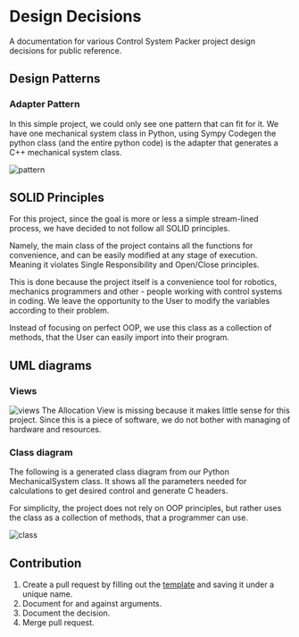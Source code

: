 # Design Decisions

A documentation for various Control System Packer project design decisions for public reference.

## Design Patterns

### 	Adapter Pattern

In this simple project, we could only see one pattern that can fit for it. We have one mechanical system class in Python, using Sympy Codegen the python class (and the entire python code) is the adapter that generates a C++ mechanical system class.

![pattern](https://drive.google.com/uc?export=view&id=1tT0nPSWq07iyYftKuTsJAVE8i_pI782d)

## SOLID Principles
For this project, since the goal is more or less a simple stream-lined process, we have decided to not follow all SOLID principles.

Namely, the main class of the project contains all the functions for convenience, and can be easily modified at any stage of execution.
Meaning it violates Single Responsibility and Open/Close principles.

This is done because the project itself is a convenience tool for robotics, mechanics programmers and other - people working with control systems in coding.
We leave the opportunity to the User to modify the variables according to their problem.

Instead of focusing on perfect OOP, we use this class as a collection of methods, that the User can easily import into their program.

## UML diagrams
### Views

![views](https://drive.google.com/uc?export=view&id=1McffMzsr15ay7Oef5M6L28VvHuLf_vFA)
The Allocation View is missing because it makes little sense for this project. Since this is a piece of software, we do not bother with managing of hardware and resources.
### Class diagram

The following is a generated class diagram from our Python MechanicalSystem class. 
It shows all the parameters needed for calculations to get desired control and generate C headers.

For simplicity, the project does not rely on OOP principles, but rather uses the class as a collection of methods, that a programmer can use.

![class](https://drive.google.com/uc?export=view&id=1WfqgLHuwCF4okHD4LZZKSLPWPAh1b_Oa)

## Contribution

1. Create a pull request by filling out the [template](https://github.com/mirnanoukari/Control-System-Packer/blob/main/Design_decisions/TEMPLATE.md) and saving it under a unique name.
2. Document for and against arguments.
3. Document the decision.
4. Merge pull request.



